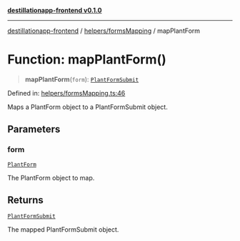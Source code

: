 [**destillationapp-frontend v0.1.0**](../../../README.md)

***

[destillationapp-frontend](../../../modules.md) / [helpers/formsMapping](../README.md) / mapPlantForm

# Function: mapPlantForm()

> **mapPlantForm**(`form`): [`PlantFormSubmit`](../../../types/forms/plantForm/interfaces/PlantFormSubmit.md)

Defined in: [helpers/formsMapping.ts:46](https://github.com/DestillApp/main/blob/ec2df52a50a22efb35f12a0243274f6d03fbca52/frontend/src/helpers/formsMapping.ts#L46)

Maps a PlantForm object to a PlantFormSubmit object.

## Parameters

### form

[`PlantForm`](../../../types/forms/plantForm/interfaces/PlantForm.md)

The PlantForm object to map.

## Returns

[`PlantFormSubmit`](../../../types/forms/plantForm/interfaces/PlantFormSubmit.md)

The mapped PlantFormSubmit object.

